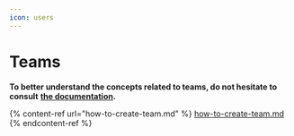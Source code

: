 ```yaml
---
icon: users
---
```


# Teams

**To better understand the concepts related to teams, do not hesitate to consult** [**the documentation**](https://support.braver.net/for-administrators/teams)**.**

{% content-ref url="how-to-create-team.md" %}
[how-to-create-team.md](how-to-create-team.md)
{% endcontent-ref %}
